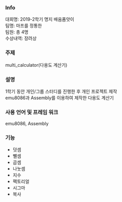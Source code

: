### Info
대회명: 2019-2학기 명지 배움품앗이<br>
팀명: 마프를 정통한<br>
팀원: 총 4명<br>
수상내역: 장려상<br>

### 주제
multi_calculator(다용도 계산기)

### 설명
1학기 동안 개인/그룹 스터디를 진행한 후 개인 프로젝트 제작<br>
emu8086과 Assembly를 이용하여 제작한 다용도 계산기

### 사용 언어 및 프레임 워크
emu8086, Assembly

### 기능
- 덧셈
- 뺄셈
- 곱셈
- 나눗셈
- 지수
- 팩토리얼
- 시그마
- 복사
